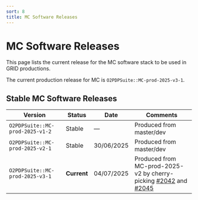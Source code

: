 ```yaml
---
sort: 8
title: MC Software Releases
---
```


# MC Software Releases

This page lists the current release for the MC software stack to be used in
GRID productions.

The current production release for MC is `O2PDPSuite::MC-prod-2025-v3-1`.

## Stable MC Software Releases

| Version                         | Status  | Date       | Comments                                                                                       |
|---------------------------------|---------|------------|------------------------------------------------------------------------------------------------|
| `O2PDPSuite::MC-prod-2025-v1-2` | Stable  | —          | Produced from master/dev                                                                       |
| `O2PDPSuite::MC-prod-2025-v2-1` | Stable  | 30/06/2025 | Produced from master/dev                                                                       |
| `O2PDPSuite::MC-prod-2025-v3-1` | **Current** | 04/07/2025 | Produced from MC-prod-2025-v2 by cherry-picking [#2042](https://github.com/AliceO2Group/O2DPG/pull/2042) and [#2045](https://github.com/AliceO2Group/O2DPG/pull/2045) |

